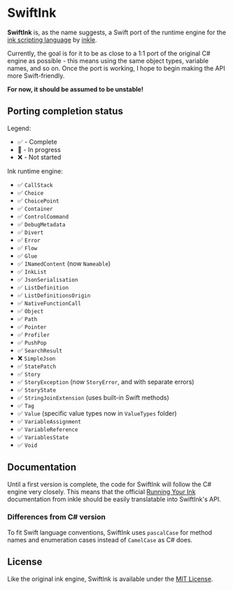 # SwiftInk

**SwiftInk** is, as the name suggests, a Swift port of the runtime engine
for the [ink scripting language](https://github.com/inkle/ink) by [inkle](https://www.inklestudios.com).

Currently, the goal is for it to be as close to a 1:1 port of the original
C# engine as possible - this means using the same object types, variable names,
and so on. Once the port is working, I hope to begin making the API more Swift-friendly.

**For now, it should be assumed to be unstable!**

## Porting completion status
Legend:
- ✅ - Complete
- 📝 - In progress
- ❌ - Not started

Ink runtime engine:
- ✅ `CallStack`
- ✅ `Choice`
- ✅ `ChoicePoint`
- ✅ `Container`
- ✅ `ControlCommand`
- ✅ `DebugMetadata`
- ✅ `Divert`
- ✅ `Error`
- ✅ `Flow`
- ✅ `Glue`
- ✅ `INamedContent` (now `Nameable`)
- ✅ `InkList`
- ✅ `JsonSerialisation`
- ✅ `ListDefinition`
- ✅ `ListDefinitionsOrigin`
- ✅ `NativeFunctionCall`
- ✅ `Object`
- ✅ `Path`
- ✅ `Pointer`
- ✅ `Profiler`
- ✅ `PushPop`
- ✅ `SearchResult`
- ❌ `SimpleJson`
- ✅ `StatePatch`
- ✅ `Story`
- ✅ `StoryException` (now `StoryError`, and with separate errors)
- ✅ `StoryState`
- ✅ `StringJoinExtension` (uses built-in Swift methods)
- ✅ `Tag`
- ✅ `Value` (specific value types now in `ValueTypes` folder)
- ✅ `VariableAssignment`
- ✅ `VariableReference`
- ✅ `VariablesState`
- ✅ `Void`

## Documentation
Until a first version is complete, the code for SwiftInk will follow the C# engine
very closely. This means that the official [Running Your Ink](https://github.com/inkle/ink/blob/master/Documentation/RunningYourInk.md)
documentation from inkle should be easily translatable into SwiftInk's API.

### Differences from C# version
To fit Swift language conventions, SwiftInk uses `pascalCase` for method names and
enumeration cases instead of `CamelCase` as C# does.
 
 
## License
Like the original ink engine, SwiftInk is available under the [MIT License](LICENSE.md).

